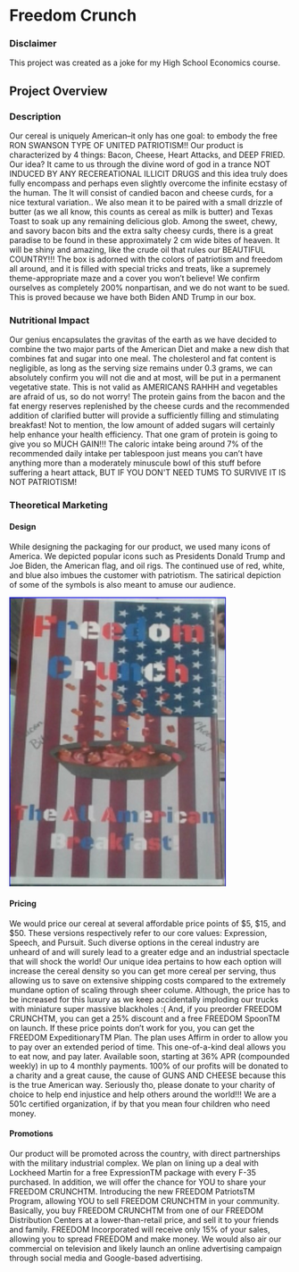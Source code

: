 # Freedom Crunch

### Disclaimer

This project was created as a joke for my High School Economics course.

## Project Overview

### Description

Our cereal is uniquely American–it only has one goal: to embody the free RON SWANSON TYPE OF UNITED PATRIOTISM!! Our product is characterized by 4 things: Bacon, Cheese, Heart Attacks, and DEEP FRIED. Our idea? It came to us through the divine word of god in a trance NOT INDUCED BY ANY RECEREATIONAL ILLICIT DRUGS and this idea truly does fully encompass and perhaps even slightly overcome the infinite ecstasy of the human. The 
	It will consist of candied bacon and cheese curds, for a nice textural variation.. We also mean it to be paired with a small drizzle of butter (as we all know, this counts as cereal as milk is butter) and Texas Toast to soak up any remaining delicious glob. Among the sweet, chewy, and savory bacon bits and the extra salty cheesy curds, there is a great paradise to be found in these approximately 2 cm wide bites of heaven. It will be shiny and amazing, like the crude oil that rules our BEAUTIFUL COUNTRY!!! 
	The box is adorned with the colors of patriotism and freedom all around, and it is filled with special tricks and treats, like a supremely theme-appropriate maze and a cover you won’t believe! We confirm ourselves as completely 200% nonpartisan, and we do not want to be sued. This is proved because we have both Biden AND Trump in our box.

 ### Nutritional Impact

 Our genius encapsulates the gravitas of the earth as we have decided to combine the two major parts of the American Diet and make a new dish that combines fat and sugar into one meal. The cholesterol and fat content is negligible, as long as the serving size remains under 0.3 grams, we can absolutely confirm you will not die and at most, will be put in a permanent vegetative state. This is not valid as AMERICANS RAHHH and vegetables are afraid of us, so do not worry!
     The protein gains from the bacon and the fat energy reserves replenished by the cheese curds and the recommended addition of clarified butter will provide a sufficiently filling and stimulating breakfast! Not to mention, the low amount of added sugars will certainly help enhance your health efficiency. That one gram of protein is going to give you so MUCH GAIN!!! The caloric intake being around 7% of the recommended daily intake per tablespoon just means you can’t have anything more than a moderately minuscule bowl of this stuff before suffering a heart attack, BUT IF YOU DON'T NEED TUMS TO SURVIVE IT IS NOT PATRIOTISM!

### Theoretical Marketing

#### Design
While designing the packaging for our product, we used many icons of America. We depicted popular icons such as Presidents Donald Trump and Joe Biden, the American flag, and oil rigs. The continued use of red, white, and blue also imbues the customer with patriotism. The satirical depiction of some of the symbols is also meant to amuse our audience.

![Freedom Crunch Image](https://github.com/PSlape2/FreedomCrunchDemo/blob/master/freedomcrunch.jpg)

#### Pricing
We would price our cereal at several affordable price points of $5, $15, and $50. These versions respectively refer to our core values: Expression, Speech, and Pursuit. Such diverse options in the cereal industry are unheard of and will surely lead to a greater edge and an industrial spectacle that will shock the world! Our unique idea pertains to how each option will increase the cereal density so you can get more cereal per serving, thus allowing us to save on extensive shipping costs compared to the extremely mundane option of scaling through sheer colume. Although, the price has to be increased for this luxury as we keep accidentally imploding our trucks with miniature super massive blackholes :(
And, if you preorder FREEDOM CRUNCHTM, you can get a 25% discount and a free FREEDOM SpoonTM on launch. If these price points don’t work for you, you can get the FREEDOM ExpeditionaryTM Plan. The plan uses Affirm in order to allow you to pay over an extended period of time. This one-of-a-kind deal allows you to eat now, and pay later. Available soon, starting at 36% APR (compounded weekly) in up to 4 monthly payments. 100% of our profits will be donated to a charity and a great cause, the cause of GUNS AND CHEESE because this is the true American way. Seriously tho, please donate to your charity of choice to help end injustice and help others around the world!!! We are a 501c certified organization, if by that you mean four children who need money.

#### Promotions
Our product will be promoted across the country, with direct partnerships with the military industrial complex. We plan on lining up a deal with Lockheed Martin for a free ExpressionTM package with every F-35 purchased. In addition, we will offer the chance for YOU to share your FREEDOM CRUNCHTM. Introducing the new FREEDOM PatriotsTM Program, allowing YOU to sell FREEDOM CRUNCHTM in your community. Basically, you buy FREEDOM CRUNCHTM from one of our FREEDOM Distribution Centers at a lower-than-retail price, and sell it to your friends and family. FREEDOM Incorporated will receive only 15% of your sales, allowing you to spread FREEDOM and make money. We would also air our commercial on television and likely launch an online advertising campaign through social media and Google-based advertising.


